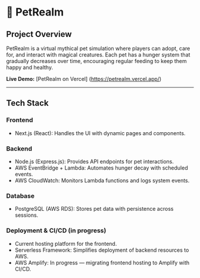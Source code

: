 # 🐉 PetRealm

## Project Overview

PetRealm is a virtual mythical pet simulation where players can adopt, care for, and interact with magical creatures. Each pet has a hunger system that gradually decreases over time, encouraging regular feeding to keep them happy and healthy.

**Live Demo:** [PetRealm on Vercel] (https://petrealm.vercel.app/)

---

## Tech Stack

### Frontend

- Next.js (React): Handles the UI with dynamic pages and components.

### Backend

- Node.js (Express.js): Provides API endpoints for pet interactions.  
- AWS EventBridge + Lambda: Automates hunger decay with scheduled events.  
- AWS CloudWatch: Monitors Lambda functions and logs system events.

### Database

- PostgreSQL (AWS RDS): Stores pet data with persistence across sessions.

### Deployment & CI/CD (in progress)
- Current hosting platform for the frontend.
- Serverless Framework: Simplifies deployment of backend resources to AWS.  
- AWS Amplify: In progress — migrating frontend hosting to Amplify with CI/CD.
